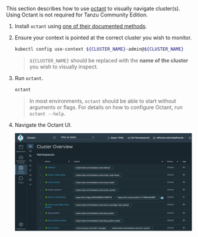 This section describes how to use [octant](https://github.com/vmware-tanzu/octant)
to visually navigate cluster(s). Using Octant is not
required for Tanzu Community Edition.

1. Install `octant` using [one of their documented
   methods](https://reference.octant.dev/?path=/docs/docs-intro--page#getting-started).

1. Ensure your context is pointed at the correct cluster you wish to monitor.

    ```sh
    kubectl config use-context ${CLUSTER_NAME}-admin@${CLUSTER_NAME}
    ```

    > `${CLUSTER_NAME}` should be replaced with the **name of the cluster** you
    > wish to visually inspect.

1. Run `octant`.

    ```sh
    octant
    ```

    > In most environments, `octant` should be able to start without arguments or
    > flags.  For details on how to configure Octant, run `octant --help`.

1. Navigate the Octant UI.

    ![image of octant UI](../img/octant-home.png)
